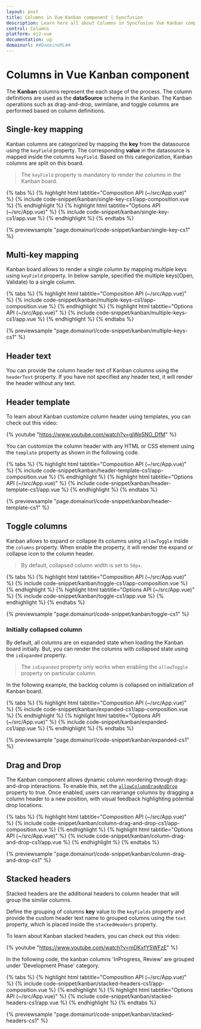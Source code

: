 ```yaml
---
layout: post
title: Columns in Vue Kanban component | Syncfusion
description: Learn here all about Columns in Syncfusion Vue Kanban component of Syncfusion Essential JS 2 and more.
control: Columns 
platform: ej2-vue
documentation: ug
domainurl: ##DomainURL##
---
```


# Columns in Vue Kanban component

The **Kanban** columns represent the each stage of the process. The column definitions are used as the **dataSource** schema in the Kanban. The Kanban operations such as drag-and-drop, swimlane, and toggle columns are performed based on column definitions.

## Single-key mapping

Kanban columns are categorized by mapping the **key** from the datasource using the `keyField` property. The corresponding **value** in the datasource is mapped inside the columns `keyField`.  Based on this categorization, Kanban columns are split on this board.

> The `keyField` property is mandatory to render the columns in the Kanban board.

{% tabs %}
{% highlight html tabtitle="Composition API (~/src/App.vue)" %}
{% include code-snippet/kanban/single-key-cs1/app-composition.vue %}
{% endhighlight %}
{% highlight html tabtitle="Options API (~/src/App.vue)" %}
{% include code-snippet/kanban/single-key-cs1/app.vue %}
{% endhighlight %}
{% endtabs %}
        
{% previewsample "page.domainurl/code-snippet/kanban/single-key-cs1" %}

## Multi-key mapping

Kanban board allows to render a single column by mapping multiple keys using `keyField` property. In below sample, specified the multiple keys(Open, Validate) to a single column.

{% tabs %}
{% highlight html tabtitle="Composition API (~/src/App.vue)" %}
{% include code-snippet/kanban/multiple-keys-cs1/app-composition.vue %}
{% endhighlight %}
{% highlight html tabtitle="Options API (~/src/App.vue)" %}
{% include code-snippet/kanban/multiple-keys-cs1/app.vue %}
{% endhighlight %}
{% endtabs %}
        
{% previewsample "page.domainurl/code-snippet/kanban/multiple-keys-cs1" %}

## Header text

You can provide the column header text of Kanban columns using the `headerText` property. If you have not specified any header text, it will render the header without any text.

## Header template

To learn about Kanban customize column header using templates, you can check out this video:

{% youtube "https://www.youtube.com/watch?v=gjWe5NO_DfM" %}

You can customize the column header with any HTML or CSS element using the `template` property as shown in the following code.

{% tabs %}
{% highlight html tabtitle="Composition API (~/src/App.vue)" %}
{% include code-snippet/kanban/header-template-cs1/app-composition.vue %}
{% endhighlight %}
{% highlight html tabtitle="Options API (~/src/App.vue)" %}
{% include code-snippet/kanban/header-template-cs1/app.vue %}
{% endhighlight %}
{% endtabs %}
        
{% previewsample "page.domainurl/code-snippet/kanban/header-template-cs1" %}

## Toggle columns

Kanban allows to expand or collapse its columns using `allowToggle` inside the `columns` property. When enable the property, it will render the expand or collapse icon to the column header.

> By default, collapsed column width is set to `50px`.

{% tabs %}
{% highlight html tabtitle="Composition API (~/src/App.vue)" %}
{% include code-snippet/kanban/toggle-cs1/app-composition.vue %}
{% endhighlight %}
{% highlight html tabtitle="Options API (~/src/App.vue)" %}
{% include code-snippet/kanban/toggle-cs1/app.vue %}
{% endhighlight %}
{% endtabs %}
        
{% previewsample "page.domainurl/code-snippet/kanban/toggle-cs1" %}

### Initially collapsed column

By default, all columns are on expanded state when loading the Kanban board initially. But, you can render the columns with collapsed state using the `isExpanded` property.

>The `isExpanded` property only works when enabling the `allowToggle` property on particular column.

In the following example, the backlog column is collapsed on initialization of Kanban board.

{% tabs %}
{% highlight html tabtitle="Composition API (~/src/App.vue)" %}
{% include code-snippet/kanban/expanded-cs1/app-composition.vue %}
{% endhighlight %}
{% highlight html tabtitle="Options API (~/src/App.vue)" %}
{% include code-snippet/kanban/expanded-cs1/app.vue %}
{% endhighlight %}
{% endtabs %}
        
{% previewsample "page.domainurl/code-snippet/kanban/expanded-cs1" %}

## Drag and Drop

The Kanban component allows dynamic column reordering through drag-and-drop interactions. To enable this, set the [`allowColumnDragAndDrop`](https://ej2.syncfusion.com/vue/documentation/api/kanban/#allowColumnDragAndDrop) property to true. Once enabled, users can rearrange columns by dragging a column header to a new position, with visual feedback highlighting potential drop locations.

{% tabs %}
{% highlight html tabtitle="Composition API (~/src/App.vue)" %}
{% include code-snippet/kanban/column-drag-and-drop-cs1/app-composition.vue %}
{% endhighlight %}
{% highlight html tabtitle="Options API (~/src/App.vue)" %}
{% include code-snippet/kanban/column-drag-and-drop-cs1/app.vue %}
{% endhighlight %}
{% endtabs %}
        
{% previewsample "page.domainurl/code-snippet/kanban/column-drag-and-drop-cs1" %}


## Stacked headers

Stacked headers are the additional headers to column header that will group the similar columns.

Define the grouping of columns **key** value to the `keyFields` property and provide the custom header text name to grouped columns using the `text` property, which is placed inside the `stackedHeaders` property.

To learn about Kanban stacked headers, you can check out this video:

{% youtube "https://www.youtube.com/watch?v=mDKxfY5WFzE" %}

In the following code, the kanban columns 'InProgress, Review' are grouped under 'Development Phase' category.

{% tabs %}
{% highlight html tabtitle="Composition API (~/src/App.vue)" %}
{% include code-snippet/kanban/stacked-headers-cs1/app-composition.vue %}
{% endhighlight %}
{% highlight html tabtitle="Options API (~/src/App.vue)" %}
{% include code-snippet/kanban/stacked-headers-cs1/app.vue %}
{% endhighlight %}
{% endtabs %}
        
{% previewsample "page.domainurl/code-snippet/kanban/stacked-headers-cs1" %}